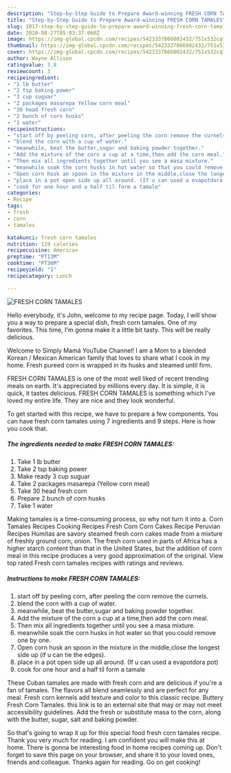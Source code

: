 ```yaml
---
description: "Step-by-Step Guide to Prepare Award-winning FRESH CORN TAMALES"
title: "Step-by-Step Guide to Prepare Award-winning FRESH CORN TAMALES"
slug: 1017-step-by-step-guide-to-prepare-award-winning-fresh-corn-tamales
date: 2020-08-27T05:03:37.060Z
image: https://img-global.cpcdn.com/recipes/5423337866002432/751x532cq70/fresh-corn-tamales-recipe-main-photo.jpg
thumbnail: https://img-global.cpcdn.com/recipes/5423337866002432/751x532cq70/fresh-corn-tamales-recipe-main-photo.jpg
cover: https://img-global.cpcdn.com/recipes/5423337866002432/751x532cq70/fresh-corn-tamales-recipe-main-photo.jpg
author: Wayne Allison
ratingvalue: 3.8
reviewcount: 3
recipeingredient:
- "1 lb butter"
- "2 tsp baking power"
- "3 cup suguar"
- "2 packages masarepa Yellow corn meal"
- "30 head fresh corn"
- "2 bunch of corn husks"
- "1 water"
recipeinstructions:
- "start off by peeling corn, after peeling the corn remove the curnels."
- "blend the corn with a cup of water."
- "meanwhile, beat the butter,sugar and baking powder together."
- "Add the mixture of the corn a cup at a time,then add the corn meal."
- "Then mix all ingredients together until you see a masa mixture."
- "meanwhile soak the corn husks in hot water so that you could remove one by one."
- "Open corn husk an spoon in the mixture in the middle,close the longest side up (if u can tie the edges)."
- "place in a pot open side up all around. (If u can used a evapotdora pot)"
- "cook for one hour and a half til form a tamale"
categories:
- Recipe
tags:
- fresh
- corn
- tamales

katakunci: fresh corn tamales 
nutrition: 119 calories
recipecuisine: American
preptime: "PT13M"
cooktime: "PT36M"
recipeyield: "1"
recipecategory: Lunch

---
```



![FRESH CORN TAMALES](https://img-global.cpcdn.com/recipes/5423337866002432/751x532cq70/fresh-corn-tamales-recipe-main-photo.jpg)

Hello everybody, it's John, welcome to my recipe page. Today, I will show you a way to prepare a special dish, fresh corn tamales. One of my favorites. This time, I'm gonna make it a little bit tasty. This will be really delicious.

Welcome to Simply Mamá YouTube Channel! I am a Mom to a blended Korean / Mexican American family that loves to share what I cook in my home. Fresh pureed corn is wrapped in its husks and steamed until firm.

FRESH CORN TAMALES is one of the most well liked of recent trending meals on earth. It's appreciated by millions every day. It is simple, it is quick, it tastes delicious. FRESH CORN TAMALES is something which I've loved my entire life. They are nice and they look wonderful.


To get started with this recipe, we have to prepare a few components. You can have fresh corn tamales using 7 ingredients and 9 steps. Here is how you cook that.

<!--inarticleads1-->

##### The ingredients needed to make FRESH CORN TAMALES:

1. Take 1 lb butter
1. Take 2 tsp baking power
1. Make ready 3 cup suguar
1. Take 2 packages masarepa (Yellow corn meal)
1. Take 30 head fresh corn
1. Prepare 2 bunch of corn husks
1. Take 1 water


Making tamales is a time-consuming process, so why not turn it into a. Corn Tamales Recipes Cooking Recipes Fresh Corn Corn Cakes Recipe Peruvian Recipes Humitas are savory steamed fresh corn cakes made from a mixture of freshly ground corn, onion. The fresh corn used in parts of Africa has a higher starch content than that in the United States, but the addition of corn meal in this recipe produces a very good approximation of the original. View top rated Fresh corn tamales recipes with ratings and reviews. 

<!--inarticleads2-->

##### Instructions to make FRESH CORN TAMALES:

1. start off by peeling corn, after peeling the corn remove the curnels.
1. blend the corn with a cup of water.
1. meanwhile, beat the butter,sugar and baking powder together.
1. Add the mixture of the corn a cup at a time,then add the corn meal.
1. Then mix all ingredients together until you see a masa mixture.
1. meanwhile soak the corn husks in hot water so that you could remove one by one.
1. Open corn husk an spoon in the mixture in the middle,close the longest side up (if u can tie the edges).
1. place in a pot open side up all around. (If u can used a evapotdora pot)
1. cook for one hour and a half til form a tamale


These Cuban tamales are made with fresh corn and are delicious if you&#39;re a fan of tamales. The flavors all blend seamlessly and are perfect for any meal. Fresh corn kernels add texture and color to this classic recipe. Buttery Fresh Corn Tamales. this link is to an external site that may or may not meet accessibility guidelines. Add the fresh or substitute masa to the corn, along with the butter, sugar, salt and baking powder. 

So that's going to wrap it up for this special food fresh corn tamales recipe. Thank you very much for reading. I am confident you will make this at home. There is gonna be interesting food in home recipes coming up. Don't forget to save this page on your browser, and share it to your loved ones, friends and colleague. Thanks again for reading. Go on get cooking!
